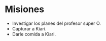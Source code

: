 # Misiones

* Investigar los planes del profesor super O.
* Capturar a Kiari.
* Darle comida a Kiari.